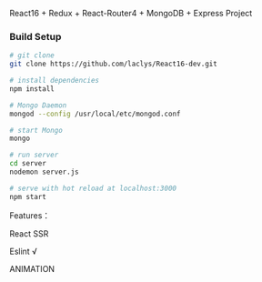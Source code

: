 React16 + Redux + React-Router4 + MongoDB + Express Project

### Build Setup

```bash
# git clone
git clone https://github.com/laclys/React16-dev.git

# install dependencies
npm install

# Mongo Daemon
mongod --config /usr/local/etc/mongod.conf

# start Mongo
mongo

# run server
cd server
nodemon server.js

# serve with hot reload at localhost:3000
npm start

```

Features：

React SSR

Eslint √

ANIMATION
